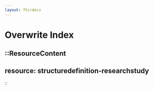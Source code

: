```yaml
---
layout: fhirdocs
---
```


# Overwrite Index
::ResourceContent
---
resource: structuredefinition-researchstudy
---
::